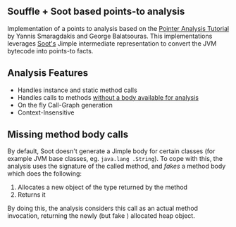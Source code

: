 ## Souffle + Soot based points-to analysis

Implementation of a points to analysis based on the [Pointer Analysis Tutorial](https://yanniss.github.io/points-to-tutorial15.pdf)
by Yannis Smaragdakis and George Balatsouras. This implementations leverages [Soot's](https://github.com/Sable/soot
) Jimple intermediate representation to convert the JVM bytecode into points-to facts.

## Analysis Features
- Handles instance and static method calls
- Handles calls to methods [without a body available for analysis](Missing-method-body-calls) 
- On the fly Call-Graph generation
- Context-Insensitive

## Missing method body calls
By default, Soot doesn't generate a Jimple body for certain classes (for example JVM base classes, eg. `java.lang
.String`). To cope with this, the analysis uses the signature of the called method, and *fakes* a method body which
 does the following:
 
 1. Allocates a new object of the type returned by the method
 2. Returns it
 
 By doing this, the analysis considers this call as an actual method invocation, returning the newly (but fake
 ) allocated heap object.

